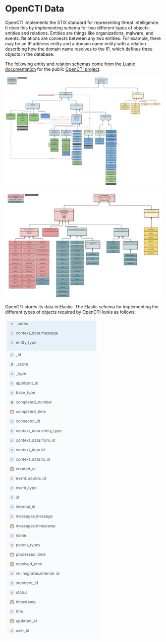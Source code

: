 # OpenCTI Data

OpenCTI implements the STIX standard for representing threat intelligence. It does this by implementing schema for two different types of objects: entities and relations. Entities are things like organizations, malware, and events. Relations are connects between any two entities. For example, there may be an IP address entity and a domain name entity with a relation describing how the domain name resolves to the IP, which defines three objects in the database.

The following entity and relation schemas come from the [Luatix documentation](https://luatix.notion.site/Data-model-4427344d93a74fe194d5a52ce4a41a8d) for the public [OpenCTI project](https://github.com/OpenCTI-Platform/opencti).

![Entity](./diagrams/opencti_model_entities.png)

![Relation](./diagrams/opencti_model_relations.png)

OpenCTI stores its data in Elastic. The Elastic schema for implementing the different types of objects required by OpenCTI looks as follows:

![Elastic](./diagrams/opencti_elastic.png)